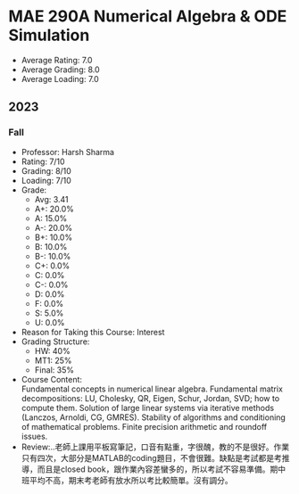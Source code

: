 # MAE 290A Numerical Algebra & ODE Simulation
- Average Rating: 7.0
- Average Grading: 8.0
- Average Loading: 7.0
## 2023
### Fall
- Professor: Harsh Sharma
- Rating: 7/10
- Grading: 8/10
- Loading: 7/10
- Grade:
  - Avg: 3.41
  - A+: 20.0%
  - A: 15.0%
  - A-: 20.0%
  - B+: 10.0%
  - B: 10.0%
  - B-: 10.0%
  - C+: 0.0%
  - C: 0.0%
  - C-: 0.0%
  - D: 0.0%
  - F: 0.0%
  - S: 5.0%
  - U: 0.0%
- Reason for Taking this Course: Interest
- Grading Structure:
  - HW: 40%
  - MT1: 25%
  - Final: 35%
- Course Content:  
Fundamental concepts in numerical linear algebra. Fundamental matrix decompositions: LU, Cholesky, QR, Eigen, Schur, Jordan, SVD; how to compute them. Solution of large linear systems via iterative methods (Lanczos, Arnoldi, CG, GMRES). Stability of algorithms and conditioning of mathematical problems. Finite precision arithmetic and roundoff issues.
- Review:..老師上課用平板寫筆記，口音有點重，字很醜，教的不是很好。作業只有四次，大部分是MATLAB的coding題目，不會很難。缺點是考試都是考推導，而且是closed book，跟作業內容差蠻多的，所以考試不容易準備。期中班平均不高，期末考老師有放水所以考比較簡單。沒有調分。
